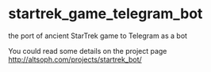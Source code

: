 # startrek_game_telegram_bot
the port of ancient StarTrek game to Telegram as a bot

You could read some details on the project page http://altsoph.com/projects/startrek_bot/
